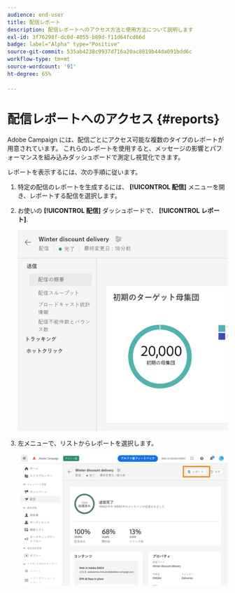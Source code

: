 ```yaml
---
audience: end-user
title: 配信レポート
description: 配信レポートへのアクセス方法と使用方法について説明します
exl-id: 3f76298f-dc0d-4055-b89d-f11d64fcd66d
badge: label="Alpha" type="Positive"
source-git-commit: 535ab4238c9937d716a20ac8019b44da091bdd6c
workflow-type: tm+mt
source-wordcount: '91'
ht-degree: 65%

---
```


# 配信レポートへのアクセス {#reports}

Adobe Campaign には、配信ごとにアクセス可能な複数のタイプのレポートが用意されています。 これらのレポートを使用すると、メッセージの影響とパフォーマンスを組み込みダッシュボードで測定し視覚化できます。

レポートを表示するには、次の手順に従います。

1. 特定の配信のレポートを生成するには、 **[!UICONTROL 配信]** メニューを開き、レポートする配信を選択します。

1. お使いの **[!UICONTROL 配信]** ダッシュボードで、 **[!UICONTROL レポート]**.

   ![](assets/reporting2.png)

1. 左メニューで、リストからレポートを選択します。

   ![](assets/reporting.png)


